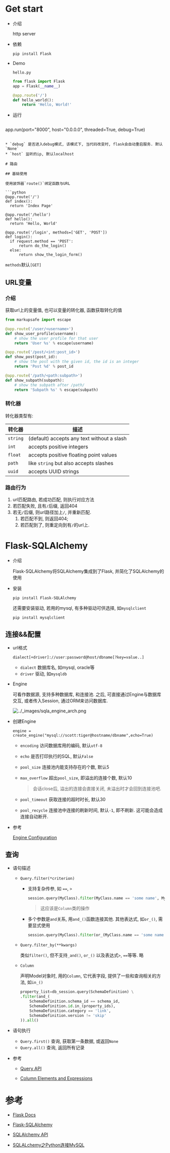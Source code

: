 #  Get start

* 介绍

  http server

* 依赖

  ```shell
  pip install Flask
  ```

* Demo

  `hello.py`

  ```python
  from flask import Flask
  app = Flask(__name__)
  
  @app.route('/')
  def hello_world():
      return 'Hello, World!'
  ```

* 运行

  ```python
app.run(port="8000", host="0.0.0.0", threaded=True, debug=True)
  ```
  
  * `debug` 是否进入debug模式, 该模式下, 当代码改变时, flask会自动重启服务. 默认`None`
* `host` 监听的ip, 默认localhost

# 路由

## 基础使用

使用装饰器`route()`绑定函数与URL

```python
@app.route('/')
def index():
    return 'Index Page'

@app.route('/hello')
def hello():
    return 'Hello, World'

@app.route('/login', methods=['GET', 'POST'])
def login():
    if request.method == 'POST':
        return do_the_login()
    else:
        return show_the_login_form()
```

`methods`默认`[GET]`

## URL变量

### 介绍

获取url上的变量值, 也可以变量的转化器, 函数获取转化的值

```python
from markupsafe import escape

@app.route('/user/<username>')
def show_user_profile(username):
    # show the user profile for that user
    return 'User %s' % escape(username)

@app.route('/post/<int:post_id>')
def show_post(post_id):
    # show the post with the given id, the id is an integer
    return 'Post %d' % post_id

@app.route('/path/<path:subpath>')
def show_subpath(subpath):
    # show the subpath after /path/
    return 'Subpath %s' % escape(subpath)
```

### 转化器

转化器类型有:

| 转化器    | 描述|
| -------- | ------------------------------------------ |
| `string` | (default) accepts any text without a slash |
| `int`    | accepts positive integers                  |
| `float`  | accepts positive floating point values     |
| `path`   | like `string` but also accepts slashes     |
| `uuid`   | accepts UUID strings                       |

### 路由行为

1. url匹配路由, 若成功匹配, 则执行对应方法
2. 若匹配失败, 且有`/`后缀, 返回404
3. 若无`/`后缀, 则url路径加上`/`, 并重新匹配. 
   1. 若匹配不到, 则返回404; 
   2. 若匹配到了, 则重定向到有`/`的url上.

# Flask-SQLAlchemy

* 介绍

  Flask-SQLAlchemy将SQLAlchemy集成到了Flask, 并简化了SQLAlchemy的使用

* 安装

  ```shell
  pip install Flask-SQLAlchemy
  ```

  还需要安装驱动, 若用的mysql, 有多种驱动可供选择, 如`mysqlclient`
  
  ```shell
  pip install mysqlclient
  ```

## 连接&&配置

* url格式

  ```
  dialect[+driver]://user:password@host/dbname[?key=value..]
  ```

  * `dialect` 数据库名, 如mysql, oracle等
  * `driver` 驱动, 如`mysqldb`

* Engine

  可看作数据源, 支持多种数据库, 和连接池. 之后, 可直接通过Engine与数据库交互, 或者传入Session, 通过ORM来访问数据库.

  ![../_images/sqla_engine_arch.png](.Flask/sqla_engine_arch.png)

* 创建Engine

  ```
  engine = create_engine("mysql://scott:tiger@hostname/dbname",echo=True)
  ```

  * `encoding` 访问数据库用的编码, 默认`utf-8`

  * `echo` 是否打印执行的SQL, 默认`False`

  * `pool_size` 连接池内能支持存在的个数, 默认5

  * `max_overflow` 超出`pool_size`, 即溢出的连接个数, 默认10

    > 会话close后, 溢出的连接会直接关闭, 未溢出时才会回到连接池吧.

  * `pool_timeout` 获取连接的超时时长, 默认30

  * `pool_recycle` 连接池中连接的刷新时间, 默认`-1`, 即不刷新. 这可能会造成连接自动断开.

* 参考

  [Engine Configuration](https://docs.sqlalchemy.org/en/13/core/engines.html)

## 查询

* 语句描述
  * `Query.filter(*criterion)`

    * 支持复杂传参, 如 `==`, `>`

      ```python
      session.query(MyClass).filter(MyClass.name == 'some name', MyClass.id > 5)
      ```

      > 这应该是`Column`类的操作

    * 多个参数是`and`关系, 用`and_()`函数连接其他. 其他表达式, 如`or_()`, 需要显式使用

      ```python
      session.query(MyClass).filter(or_(MyClass.name == 'some name', MyClass.id > 5))
      ```

  * `Query.filter_by(**kwargs)`

    类似`filter()`, 但不支持`_and()`, `or_()` 以及表达式`>`, `==`等等. 略
  
  * `Column`
  
    声明Model对象时, 用的`Column`, 它代表字段, 提供了一些和查询相关的方法, 如`in_()`
  
    ```python
    property_list=db_session.query(SchemaDefinition) \
    .filter(and_(
        SchemaDefinition.schema_id == schema_id,
        SchemaDefinition.id.in_(property_ids),
        SchemaDefinition.category == 'link',
        SchemaDefinition.version != 'skip'
    )).all()
    ```
  
* 语句执行

  * `Query.first()` 查询, 获取第一条数据, 或返回`None`
  * `Query.all()` 查询, 返回所有记录

* 参考

  * [Query API](https://docs.sqlalchemy.org/en/13/orm/query.html)

  * [Column Elements and Expressions](https://docs.sqlalchemy.org/en/13/core/sqlelement.html#sqlalchemy.sql.expression.or_)



# 参考

* [Flask Docs](https://flask.palletsprojects.com/en/1.1.x/)

* [Flask-SQLAlchemy](https://flask-sqlalchemy.palletsprojects.com/)
* [SQLAlchemy API](https://docs.sqlalchemy.org/en/13/genindex.html)

* [SQLALchemy之Python连接MySQL](https://blog.csdn.net/weixin_44080811/article/details/90030744)
